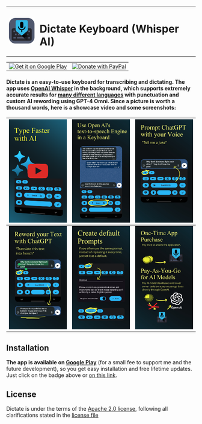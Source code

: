 <table>
  <tr>
    <td>
      <img src="https://github.com/DevEmperor/Dictate/blob/main/img/Icon_512x512_2_round.png?raw=true" alt="App Logo" width="70">
    </td>
    <td>
      <h1>Dictate Keyboard (Whisper AI)</h1>
    </td>
  </tr>
</table>

<table>
  <tr>
    <td>
      <a href='https://play.google.com/store/apps/details?id=net.devemperor.dictate'>
        <img alt='Get it on Google Play' width="300px" src='https://github.com/DevEmperor/Dictate/blob/d99981575350cfde1fa91d4c449d97483eda14d0/img/google-play-badge.png?raw=true'/>
      </a>
    </td>
    <td>
      <a href='https://paypal.me/DevEmperor'>
        <img alt='Donate with PayPal' width="200px" src='https://www.paypalobjects.com/webstatic/en_US/i/buttons/PP_logo_h_150x38.png'/>
      </a>
    </td>
  </tr>
</table>



#### Dictate is an easy-to-use keyboard for transcribing and dictating. The app uses [OpenAI Whisper](https://openai.com/index/whisper/) in the background, which supports extremely accurate results for [many different languages](https://platform.openai.com/docs/guides/speech-to-text/supported-languages) with punctuation and custom AI rewording using GPT-4 Omni. Since a picture is worth a thousand words, here is a showcase video and some screenshots:

| <a href='https://youtu.be/tRF3yK0DbF4'><img src='https://github.com/DevEmperor/Dictate/blob/3d89448d26a3c54ea6f8ca1d0e13931d26590220/img/thumbnail_1_player.png?raw=true'/></a> | ![banner_1.jpg](https://github.com/DevEmperor/Dictate/blob/3d89448d26a3c54ea6f8ca1d0e13931d26590220/img/banner_1.jpg?raw=true) | ![banner_2.jpg](https://github.com/DevEmperor/Dictate/blob/3d89448d26a3c54ea6f8ca1d0e13931d26590220/img/banner_2.jpg?raw=true) |
| ------------------------------------------------------------ | ------------------------------------------------------------ | ------------------------------------------------------------ |
| ![banner_3.jpg](https://github.com/DevEmperor/Dictate/blob/3d89448d26a3c54ea6f8ca1d0e13931d26590220/img/banner_3.jpg?raw=true) | ![banner_4.jpg](https://github.com/DevEmperor/Dictate/blob/3d89448d26a3c54ea6f8ca1d0e13931d26590220/img/banner_4.jpg?raw=true) | ![banner_5.2.jpg](https://github.com/DevEmperor/Dictate/blob/3d89448d26a3c54ea6f8ca1d0e13931d26590220/img/banner_5.2.jpg?raw=true) |



## Installation

**The app is available on [Google Play](https://play.google.com/store/apps/details?id=net.devemperor.dictate)** (for a small fee to support me and the future development), so you get easy installation and free lifetime updates. Just click on the badge above or [on this link](https://play.google.com/store/apps/details?id=net.devemperor.dictate).



## License

Dictate is under the terms of the [Apache 2.0 license](https://www.apache.org/licenses/LICENSE-2.0), following all clarifications stated in the [license file](https://raw.githubusercontent.com/DevEmperor/Dictate/master/LICENSE)
